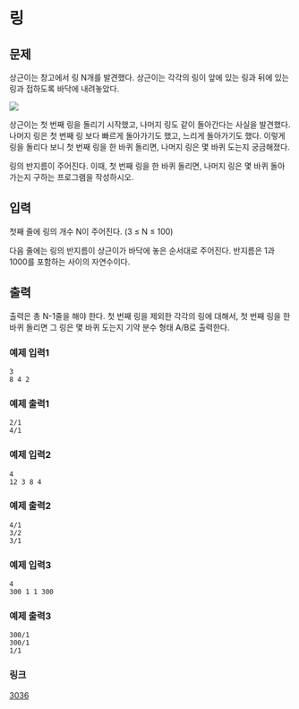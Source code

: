 # 링

## 문제

상근이는 창고에서 링 N개를 발견했다. 상근이는 각각의 링이 앞에 있는 링과 뒤에 있는 링과 접하도록 바닥에 내려놓았다. 


![](https://upload.acmicpc.net/44a0e81a-3870-4e94-8db0-73543fca3aa6/-/preview/)


상근이는 첫 번째 링을 돌리기 시작했고, 나머지 링도 같이 돌아간다는 사실을 발견했다. 나머지 링은 첫 번째 링 보다 빠르게 돌아가기도 했고, 느리게 돌아가기도 했다. 이렇게 링을 돌리다 보니 첫 번째 링을 한 바퀴 돌리면, 나머지 링은 몇 바퀴 도는지 궁금해졌다.


링의 반지름이 주어진다. 이때, 첫 번째 링을 한 바퀴 돌리면, 나머지 링은 몇 바퀴 돌아가는지 구하는 프로그램을 작성하시오.

## 입력

첫째 줄에 링의 개수 N이 주어진다. (3 ≤ N ≤ 100)


다음 줄에는 링의 반지름이 상근이가 바닥에 놓은 순서대로 주어진다. 반지름은 1과 1000를 포함하는 사이의 자연수이다.

## 출력

출력은 총 N-1줄을 해야 한다. 첫 번째 링을 제외한 각각의 링에 대해서, 첫 번째 링을 한 바퀴 돌리면 그 링은 몇 바퀴 도는지 기약 분수 형태 A/B로 출력한다.

### 예제 입력1

```
3
8 4 2
```

### 예제 출력1

```
2/1
4/1
```

### 예제 입력2

```
4
12 3 8 4
```

### 예제 출력2

```
4/1
3/2
3/1
```

### 예제 입력3

```
4
300 1 1 300
```

### 예제 출력3

```
300/1
300/1
1/1
```

### 링크

<a href="https://www.acmicpc.net/problem/3036" target="_blank">3036</a>
